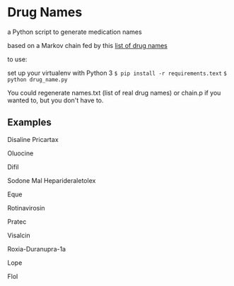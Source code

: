# Drug Names

a Python script to generate medication names

based on a Markov chain fed by this [list of drug names](https://druginfo.nlm.nih.gov/drugportal/drug/names/a)

to use:

set up your virtualenv with Python 3
`$ pip install -r requirements.text`
`$ python drug_name.py`

You could regenerate names.txt (list of real drug names) or chain.p if you wanted to, but you don't have to.

## Examples

Disaline Pricartax

Oluocine

Difil

Sodone Mal Heparideraletolex

Eque

Rotinavirosin

Pratec

Visalcin

Roxia-Duranupra-1a

Lope

Flol
